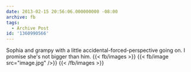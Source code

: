 ```yaml
---
date: 2013-02-15 20:56:06.000000000 -08:00
archive: fb
tags: 
  - Archive Post
id: '1360990566'
---
```


Sophia and grampy with a little accidental-forced-perspective going on. I promise she's not bigger than him.
{{< fb/images >}}
{{< fb/image src="image.jpg" />}}
{{< /fb/images >}}
